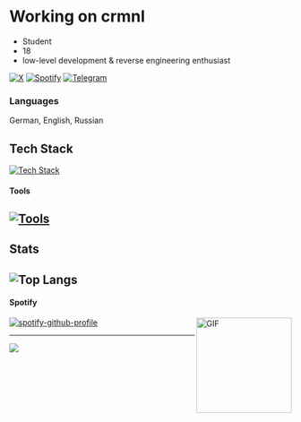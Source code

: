 # Working on crmnl
- Student
- 18
- low-level development & reverse engineering enthusiast



[![X](https://img.shields.io/badge/X-%23000000.svg?logo=X&logoColor=white)](x.com/kxzzcod)
[![Spotify](https://img.shields.io/badge/Spotify-1ED760?logo=spotify&logoColor=white)](https://open.spotify.com/user/00gwq6d07saitnigmuuv9tq37?si=4c882d40bf7349dc)
[![Telegram](https://img.shields.io/badge/Telegram-2CA5E0?logo=telegram&logoColor=white)](https://t.me/zxcsuzuka17)

### Languages
German, English, Russian

## Tech Stack


[![Tech Stack](https://skillicons.dev/icons?i=c,cpp,lua)](https://skillicons.dev)


#### Tools
[![Tools](https://skillicons.dev/icons?i=vscode,visualstudio,unreal)](https://skillicons.dev)
---

## Stats

![Top Langs](https://github-readme-stats.vercel.app/api/top-langs/?username=Suzuka0x8&hide_progress=false&theme=radical)
---

#### Spotify


<img align="right" alt="GIF" height="170px" src="https://media.giphy.com/media/J5B1Y8QZnzXXbLQIBu/giphy.gif" />



[![spotify-github-profile](https://spotify-github-profile.kittinanx.com/api/view?uid=00gwq6d07saitnigmuuv9tq37&cover_image=true&theme=novatorem&show_offline=false&background_color=121212&interchange=true&bar_color=00ff40&bar_color_cover=true)](https://spotify-github-profile.kittinanx.com/api/view?uid=00gwq6d07saitnigmuuv9tq37&redirect=true)

---

<img src="https://imgur.com/CosUjSX.png"/> 


